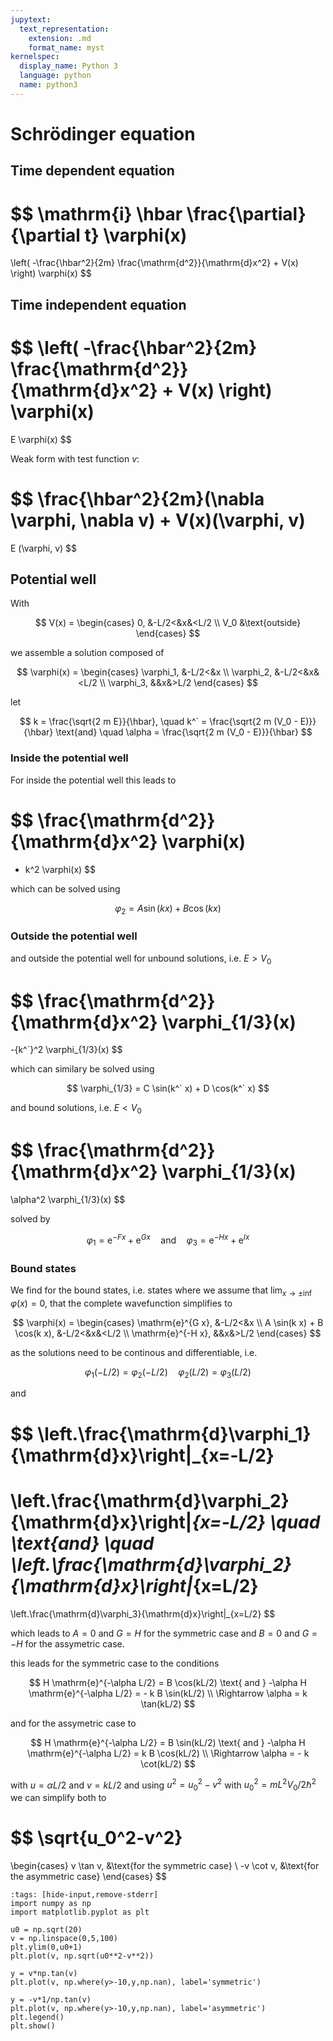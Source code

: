 ```yaml
---
jupytext:
  text_representation:
    extension: .md
    format_name: myst
kernelspec:
  display_name: Python 3
  language: python
  name: python3
---
```


# Schrödinger equation

## Time dependent equation

$$
\mathrm{i} \hbar
\frac{\partial}{\partial t}
\varphi(x)
=
\left(
    -\frac{\hbar^2}{2m} \frac{\mathrm{d^2}}{\mathrm{d}x^2} + V(x)
\right)
\varphi(x)
$$

## Time independent equation

$$
\left(
    -\frac{\hbar^2}{2m} \frac{\mathrm{d^2}}{\mathrm{d}x^2} + V(x)
\right)
\varphi(x)
=
E
\varphi(x)
$$

Weak form with test function $v$:

$$
\frac{\hbar^2}{2m}(\nabla \varphi, \nabla v)
+
V(x)(\varphi, v)
=
E (\varphi, v)
$$

## Potential well

With

$$
V(x) = 
\begin{cases}
0, &-L/2<&x&<L/2
\\
V_0 &\text{outside}
\end{cases}
$$

we assemble a solution composed of

$$
\varphi(x) =
\begin{cases}
\varphi_1, &-L/2<&x
\\
\varphi_2, &-L/2<&x&<L/2
\\
\varphi_3, &&x&>L/2
\end{cases}
$$

let

$$
k = \frac{\sqrt{2 m E}}{\hbar},
\quad
k^` = \frac{\sqrt{2 m (V_0 - E)}}{\hbar}
\text{and}
\quad
\alpha = \frac{\sqrt{2 m (V_0 - E)}}{\hbar}
$$

### Inside the potential well

For inside the potential well this leads to

$$
\frac{\mathrm{d^2}}{\mathrm{d}x^2}
\varphi(x)
=
- k^2
\varphi(x)
$$

which can be solved using

$$
\varphi_2 = A \sin(k x) + B \cos(k x)
$$

### Outside the potential well

and outside the potential well for unbound solutions, i.e. $E>V_0$

$$
\frac{\mathrm{d^2}}{\mathrm{d}x^2}
\varphi_{1/3}(x)
=
-{k^`}^2
\varphi_{1/3}(x)
$$

which can similary be solved using

$$
\varphi_{1/3} = C \sin(k^` x) + D \cos(k^` x)
$$

and bound solutions, i.e. $E<V_0$

$$
\frac{\mathrm{d^2}}{\mathrm{d}x^2}
\varphi_{1/3}(x)
=
\alpha^2
\varphi_{1/3}(x)
$$

solved by

$$
\varphi_1 = \mathrm{e}^{-F x} + \mathrm{e}^{G x}
\quad \text{and} \quad
\varphi_3 = \mathrm{e}^{-H x} + \mathrm{e}^{I x}
$$

### Bound states

We find for the bound states,
i.e. states where we assume that $\lim_{x\to\pm\inf}\varphi(x)=0$,
that the complete wavefunction simplifies to

$$
\varphi(x) =
\begin{cases}
\mathrm{e}^{G x}, &-L/2<&x
\\
A \sin(k x) + B \cos(k x), &-L/2<&x&<L/2
\\
\mathrm{e}^{-H x}, &&x&>L/2
\end{cases}
$$

as the solutions need to be continous and differentiable, i.e.

$$
\varphi_1(-L/2) = \varphi_2(-L/2) \quad \varphi_2(L/2) = \varphi_3(L/2)
$$

and

$$
\left.\frac{\mathrm{d}\varphi_1}{\mathrm{d}x}\right|_{x=-L/2}
=
\left.\frac{\mathrm{d}\varphi_2}{\mathrm{d}x}\right|_{x=-L/2}
\quad
\text{and}
\quad
\left.\frac{\mathrm{d}\varphi_2}{\mathrm{d}x}\right|_{x=L/2}
=
\left.\frac{\mathrm{d}\varphi_3}{\mathrm{d}x}\right|_{x=L/2}
$$

which leads to $A=0$ and $G=H$ for the symmetric case and $B=0$ and $G=-H$ for the assymetric case.

this leads for the symmetric case to the conditions

$$
H \mathrm{e}^{-\alpha L/2} = B \cos(kL/2)
\text{ and }
-\alpha H \mathrm{e}^{-\alpha L/2} = - k B \sin(kL/2)
\\
\Rightarrow
\alpha = k \tan(kL/2)
$$

and for the assymetric case to

$$
H \mathrm{e}^{-\alpha L/2} = B \sin(kL/2)
\text{ and }
-\alpha H \mathrm{e}^{-\alpha L/2} = k B \cos(kL/2)
\\
\Rightarrow
\alpha = - k \cot(kL/2)
$$

with $u=\alpha L/2$ and $v=kL/2$ and using $u^2=u_0^2-v^2$ with $u_0^2=mL^2V_0/2\hbar^2$ we can simplify both to

$$
\sqrt{u_0^2-v^2}
=
\begin{cases}
v \tan v, &\text{for the symmetric case}
\\
-v \cot v, &\text{for the asymmetric case}
\end{cases}
$$

```{code-cell} ipython3
:tags: [hide-input,remove-stderr]
import numpy as np
import matplotlib.pyplot as plt

u0 = np.sqrt(20)
v = np.linspace(0,5,100)
plt.ylim(0,u0+1)
plt.plot(v, np.sqrt(u0**2-v**2))

y = v*np.tan(v)
plt.plot(v, np.where(y>-10,y,np.nan), label='symmetric')

y = -v*1/np.tan(v)
plt.plot(v, np.where(y>-10,y,np.nan), label='asymmetric')
plt.legend()
plt.show()
```

